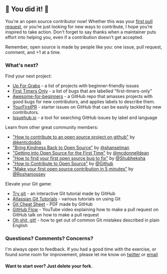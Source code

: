 ## :tada: You did it! :tada:

You're an open source contributor now! Whether this was your [first pull request](http://firstpr.me/), or you’re just looking for new ways to contribute, I hope you’re inspired to take action. Don't forget to say thanks when a maintainer puts effort into helping you, even if a contribution doesn't get accepted.

Remember, open source is made by people like you: one issue, pull request, comment, and +1 at a time.

### What's next?

Find your next project:
* [Up For Grabs](http://up-for-grabs.net/#/) - a list of projects with beginner-friendly issues
* [First Timers Only](http://www.firsttimersonly.com/) - a list of bugs that are labelled "first-timers-only"
* [Awesome-for-beginners](https://github.com/MunGell/awesome-for-beginners) - a GitHub repo that amasses projects with good bugs for new contributors, and applies labels to describe them.
* [YourFirstPR](https://twitter.com/yourfirstpr) - starter issues on GitHub that can be easily tackled by new contributors.
* [Issuehub.io](http://issuehub.io/) - a tool for searching GitHub issues by label and language

Learn from other great community members:
* ["How to contribute to an open source project on github"](https://egghead.io/courses/how-to-contribute-to-an-open-source-project-on-github) by [@kentcdodds](https://github.com/kentcdodds)
* ["Bring Kindness Back to Open Source"](http://www.hanselman.com/blog/BringKindnessBackToOpenSource.aspx) by [@shanselman](https://github.com/shanselman)
* ["Getting into Open Source for the First Time"](http://www.nearform.com/nodecrunch/first-time-with-open-source) by [@mcdonnelldean](https://github.com/mcdonnelldean)
* ["How to find your first open source bug to fix"](https://medium.freecodecamp.com/finding-your-first-open-source-project-or-bug-to-work-on-1712f651e5ba#.slc8i2h1l) by [@Shubheksha](https://github.com/Shubheksha)
* ["How to Contribute to Open Source"](https://opensource.guide/how-to-contribute/) by [@Github](https://github.com/github)
* ["Make your first open source contribution in 5 minutes"](https://roshanjossey.github.io/first-contributions/) by [@Roshanjossey](https://github.com/Roshanjossey)

Elevate your Git game:
* [Try git](https://try.github.io/levels/1/challenges/1) - an interactive Git tutorial made by GitHub
* [Atlassian Git Tutorials](https://www.atlassian.com/git/tutorials/) - various tutorials on using Git
* [Git Cheat Sheet](https://education.github.com/git-cheat-sheet-education.pdf) - PDF made by GitHub 
* [GitHub Flow](https://www.youtube.com/watch?v=juLIxo42A_s) - YouTube video explaining how to make a pull request on GitHub talk on how to make a pull request
* [Oh shit, git!](http://ohshitgit.com/) - how to get out of common Git mistakes described in plain English

### Questions? Comments? Concerns?

I'm always open to feedback. If you had a good time with the exercise, or found some room for improvement, please let me know on [twitter](https://twitter.com/danthareja) or [email](mailto:danthareja@gmail.com)

#### Want to start over? Just delete your fork.

